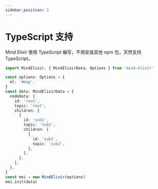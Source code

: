 ```yaml
---
sidebar_position: 3
---
```


# TypeScript 支持

Mind Elixir 使用 TypeScript 编写，不用安装其他 npm 包，天然支持 TypeScript。

```ts
import MindElixir, { MindElixirData, Options } from 'mind-elixir'

const options: Options = {
  el: '#map',
}
const data: MindElixirData = {
  nodeData: {
    id: 'root',
    topic: 'root',
    children: [
      {
        id: 'sub1',
        topic: 'sub1',
        children: [
          {
            id: 'sub2',
            topic: 'sub2',
          },
        ],
      },
    ],
  },
}
const mei = new MindElixir(options)
mei.init(data)
```
